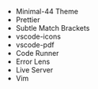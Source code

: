 - Minimal-44 Theme
- Prettier
- Subtle Match Brackets
- vscode-icons
- vscode-pdf
- Code Runner
- Error Lens
- Live Server
- Vim
